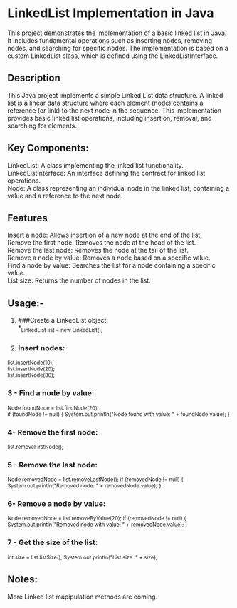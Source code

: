 # **LinkedList Implementation in Java** <br>
This project demonstrates the implementation of a basic linked list in Java. It includes fundamental operations such as inserting nodes, removing nodes, and searching for specific nodes.
The implementation is based on a custom LinkedList class, which is defined using the LinkedListInterface.<br>

## **Description**<br>
This Java project implements a simple Linked List data structure. A linked list is a linear data structure where each element (node) contains a reference (or link) to the next node in the sequence. 
This implementation provides basic linked list operations, including insertion, removal, and searching for elements.<br>

## **Key Components:**<br>
LinkedList: A class implementing the linked list functionality.<br>
LinkedListInterface: An interface defining the contract for linked list operations.<br>
Node: A class representing an individual node in the linked list, containing a value and a reference to the next node.<br>
## **Features** <br>
Insert a node: Allows insertion of a new node at the end of the list.<br>
Remove the first node: Removes the node at the head of the list.<br>
Remove the last node: Removes the node at the tail of the list.<br>
Remove a node by value: Removes a node based on a specific value.<br>
Find a node by value: Searches the list for a node containing a specific value.<br>
List size: Returns the number of nodes in the list.<br>

## **Usage:-**<br>


1.  ###Create a LinkedList object: <br>
    *<sub>LinkedList list = new LinkedList();<br></sub>

2. ### Insert nodes:<br>
<sub>
list.insertNode(10);<br>
list.insertNode(20);<br>
list.insertNode(30);<br>
</sub>

### 3 - Find a node by value:<br>
<sub>Node foundNode = list.findNode(20);<br>
if (foundNode != null) {
    System.out.println("Node found with value: " + foundNode.value);
}
</sub>
### 4- Remove the first node:
<sub>list.removeFirstNode();</sub>
### 5 - Remove the last node:
<sub>Node removedNode = list.removeLastNode();
if (removedNode != null) {
    System.out.println("Removed node: " + removedNode.value);
}</sub>
### 6- Remove a node by value:
<sub>Node removedNode = list.removeByValue(20);
if (removedNode != null) {
    System.out.println("Removed node with value: " + removedNode.value);
}</sub>
### 7 - Get the size of the list:
<sub>int size = list.listSize();
System.out.println("List size: " + size);</sub>
## **Notes:**
More Linked list mapipulation methods are coming. 
